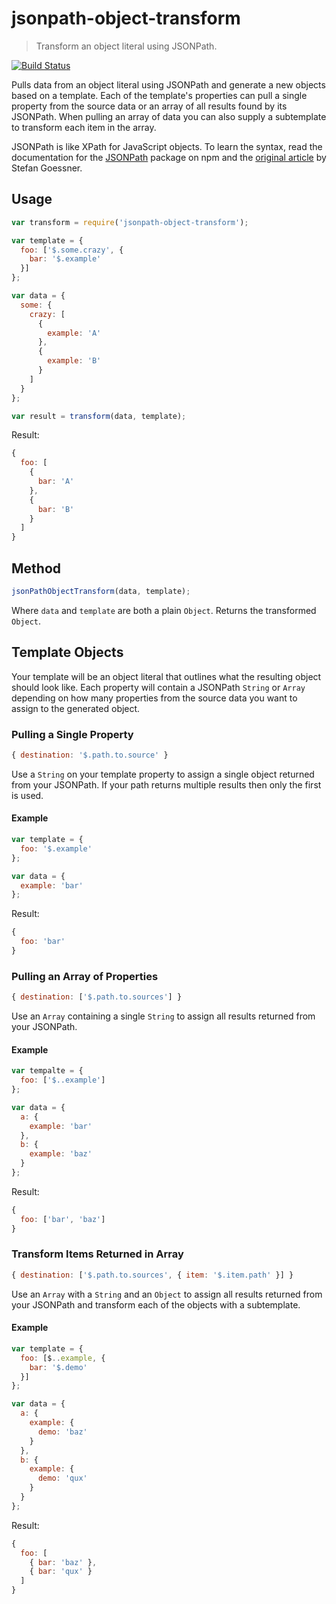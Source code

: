 # jsonpath-object-transform
> Transform an object literal using JSONPath.

[![Build Status](https://semaphoreci.com/api/v1/dwayne/jsonpath-object-transform/branches/master/badge.svg)](https://semaphoreci.com/dwayne/jsonpath-object-transform)

Pulls data from an object literal using JSONPath and generate a new objects based on a template. Each of the template's properties can pull a single property from the source data or an array of all results found by its JSONPath. When pulling an array of data you can also supply a subtemplate to transform each item in the array.

JSONPath is like XPath for JavaScript objects. To learn the syntax, read the documentation for the [JSONPath](https://www.npmjs.org/package/JSONPath) package on npm and the [original article](http://goessner.net/articles/JsonPath/) by Stefan Goessner.

## Usage
```js
var transform = require('jsonpath-object-transform');

var template = {
  foo: ['$.some.crazy', {
    bar: '$.example'
  }]
};

var data = {
  some: {
    crazy: [
      {
        example: 'A'
      },
      {
        example: 'B'
      }
    ]
  }
};

var result = transform(data, template);
```
Result:
```js
{
  foo: [
    {
      bar: 'A'
    },
    {
      bar: 'B'
    }
  ]
}
```

## Method
```js
jsonPathObjectTransform(data, template);
```
Where `data` and `template` are both a plain `Object`. Returns the transformed `Object`.

## Template Objects
Your template will be an object literal that outlines what the resulting object should look like. Each property will contain a JSONPath `String` or `Array` depending on how many properties from the source data you want to assign to the generated object.

### Pulling a Single Property
```js
{ destination: '$.path.to.source' }
```
Use a `String` on your template property to assign a single object returned from your JSONPath. If your path returns multiple results then only the first is used.

#### Example
```js
var template = {
  foo: '$.example'
};

var data = {
  example: 'bar'
};
```
Result:
```js
{
  foo: 'bar'
}
```

### Pulling an Array of Properties
```js
{ destination: ['$.path.to.sources'] }
```
Use an `Array` containing a single `String` to assign all results returned from your JSONPath.

#### Example
```js
var tempalte = {
  foo: ['$..example']
};

var data = {
  a: {
    example: 'bar'
  },
  b: {
    example: 'baz'
  }
};
```
Result:
```js
{
  foo: ['bar', 'baz']
}
```

### Transform Items Returned in Array
```js
{ destination: ['$.path.to.sources', { item: '$.item.path' }] }
```
Use an `Array` with a `String` and an `Object` to assign all results returned from your JSONPath and transform each of the objects with a subtemplate.

#### Example
```js
var template = {
  foo: [$..example, {
    bar: '$.demo'
  }]
};

var data = {
  a: {
    example: {
      demo: 'baz'
    }
  },
  b: {
    example: {
      demo: 'qux'
    }
  }
};
```
Result:
```js
{
  foo: [
    { bar: 'baz' },
    { bar: 'qux' }
  ]
}
```
